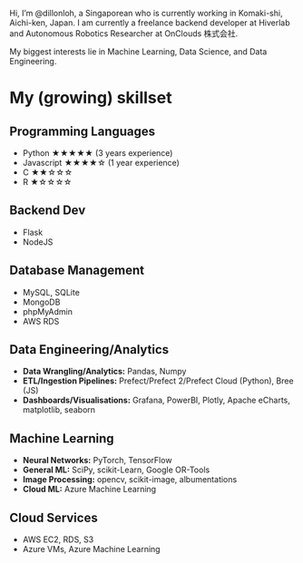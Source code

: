 Hi, I’m @dillonloh, a Singaporean who is currently working in Komaki-shi, Aichi-ken, Japan. 
I am currently a freelance backend developer at Hiverlab and Autonomous Robotics Researcher at OnClouds 株式会社.

My biggest interests lie in Machine Learning, Data Science, and Data Engineering.

# My (growing) skillset

## Programming Languages
- Python  ★★★★★	(3 years experience)
- Javascript ★★★★☆ (1 year experience)
- C ★★☆☆☆
- R ★☆☆☆☆

## Backend Dev
- Flask
- NodeJS

## Database Management
- MySQL, SQLite
- MongoDB
- phpMyAdmin
- AWS RDS

## Data Engineering/Analytics
- **Data Wrangling/Analytics:** Pandas, Numpy
- **ETL/Ingestion Pipelines:** Prefect/Prefect 2/Prefect Cloud (Python), Bree (JS)
- **Dashboards/Visualisations:** Grafana, PowerBI, Plotly, Apache eCharts, matplotlib, seaborn

## Machine Learning
- **Neural Networks:** PyTorch, TensorFlow
- **General ML:** SciPy, scikit-Learn, Google OR-Tools
- **Image Processing:** opencv, scikit-image, albumentations
- **Cloud ML:** Azure Machine Learning

## Cloud Services
- AWS EC2, RDS, S3
- Azure VMs, Azure Machine Learning

<!---
dillonloh/dillonloh is a ✨ special ✨ repository because its `README.md` (this file) appears on your GitHub profile.
You can click the Preview link to take a look at your changes.
--->
